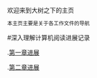 欢迎来到大树之下的主页

```markdown
本主页主要是关于各工作文件的导航
```

<link rel="icon" type="image/x-icon" href="tree.ico"/>
#深入理解计算机阅读进展记录

.[第一章进展](docs/第一章进度.html)

.[第二章进展](docs/第二张进展.html)